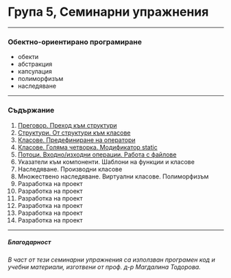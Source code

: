 # Група 5, Семинарни упражнения
---
### Обектно-ориентирано програмиране
- обекти
- абстракция
- капсулация
- полиморфизъм
- наследяване
---
### Съдържание
1. [Преговор. Преход към структури](./ex01)
2. [Структури. От структури към класове](./ex02)
3. [Класове. Предефиниране на оператори](./ex03)
4. [Класове. Голяма четворка. Модификатор static](./ex04)
5. [Потоци. Входно/изходни операции. Работа с файлове](./ex05)
6. Указатели към компоненти. Шаблони на функции и класове
7. Наследяване. Производни класове
8. Множествено наследяване. Виртуални класове. Полиморфизъм
9. Разработка на проект
10. Разработка на проект
11. Разработка на проект
12. Разработка на проект
13. Разработка на проект
14. Разработка на проект
---
##### Благодарност
###### В част от тези семинарни упражнения са използван програмен код и учебни материали, изготвени от проф. д-р Магдалина Тодорова.